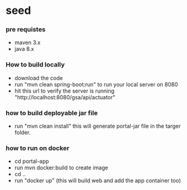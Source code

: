 # seed
### pre requistes
 - maven 3.x
 -  java 8.x

### How to build locally
 - download the code
 - run "mvn clean spring-boot:run" to run your local server on 8080
 - hit this url to verify the server is running  "http://localhost:8080/gsa/api/actuator"

### how to build deployable jar file
 - run "mvn clean install" this will generate portal-jar file in the targer folder.

### how to run on docker
 - cd portal-app
 - run mvn docker:build to create image
 - cd ..
 - run "docker up" (this will build web and add the app container too)
 
 
